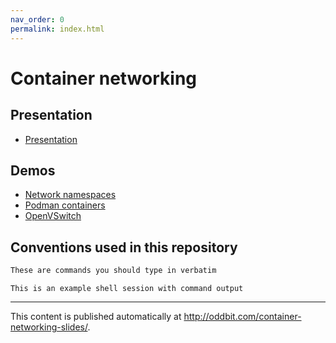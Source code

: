 ```yaml
---
nav_order: 0
permalink: index.html
---
```


# Container networking

## Presentation

- [Presentation](presentation.html)

## Demos

- [Network namespaces](demo1-linux-bridge/index.md)
- [Podman containers](demo2-podman-networking/index.md)
- [OpenVSwitch](demo3-openvswitch/index.md)

## Conventions used in this repository

```sh
These are commands you should type in verbatim
```

```console
This is an example shell session with command output
```

---

This content is published automatically at <http://oddbit.com/container-networking-slides/>.
